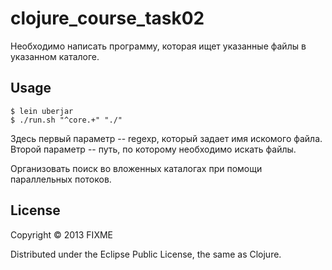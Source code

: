# clojure_course_task02

Необходимо написать программу, которая ищет указанные файлы в указанном каталоге.

## Usage

    $ lein uberjar
    $ ./run.sh "^core.+" "./"

Здесь первый параметр -- regexp, который задает имя искомого файла. Второй параметр -- путь, по которому необходимо искать файлы.

Организовать поиск во вложенных каталогах при помощи параллельных потоков.


## License

Copyright © 2013 FIXME

Distributed under the Eclipse Public License, the same as Clojure.

